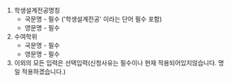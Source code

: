 1. 학생설계전공명칭
	- 국문명 - 필수 ('학생설계전공' 이라는 단어 필수 포함)
	- 영문명 - 필수
2. 수여학위
	- 국문명 - 필수
	- 영문명 - 필수
3. 이외의 모든 입력은 선택입력(신청사유는 필수이나 현재 적용되어있지않습니다. 명일 적용하겠습니다.)